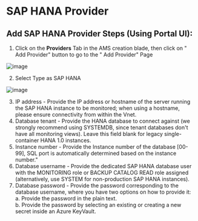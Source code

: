 # SAP HANA Provider

## Add SAP HANA Provider Steps (Using Portal UI):

1. Click on the **Providers** Tab in the AMS creation blade, then click on &quot; Add Provider&quot; button to go to the &quot; Add Provider&quot; Page

![image](https://user-images.githubusercontent.com/74435183/162337421-67c50f88-c5e8-4c5a-b9bc-ea0096b2827e.png)

2. Select Type as SAP HANA

![image](https://user-images.githubusercontent.com/98498799/171365559-80de91c9-601b-41e6-a91a-4ec9b28e0958.png)

3. IP address - Provide the IP address or hostname of the server running the SAP HANA instance to be monitored; when using a hostname, please ensure connectivity from within the Vnet.
4. Database tenant - Provide the HANA database to connect against (we strongly recommend using SYSTEMDB, since tenant databases don&#39;t have all monitoring views). Leave this field blank for legacy single-container HANA 1.0 instances.
5. Instance number - Provide the Instance number of the database [00-99], SQL port is automatically determined based on the instance number."
6. Database username - Provide the dedicated SAP HANA database user with the MONITORING role or BACKUP CATALOG READ role assigned (alternatively, use SYSTEM for non-production SAP HANA instances).
7. Database password - Provide the password corresponding to the database username, where you have two options on how to provide it:     
      a. Provide the password in the plain text.   
      b. Provide the password by selecting an existing or creating a new secret inside an Azure KeyVault.
